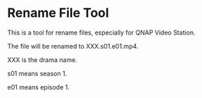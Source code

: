 # Rename File Tool

This is a tool for rename files, especially for QNAP Video Station.

The file will be renamed to XXX.s01.e01.mp4.

XXX is the drama name. 

s01 means season 1.

e01 means episode 1.
